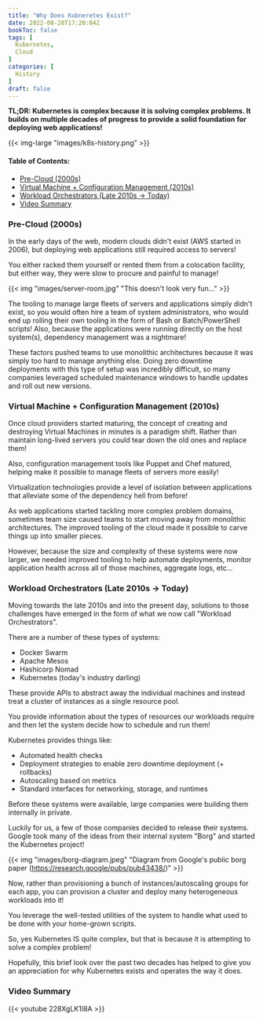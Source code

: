 ```yaml
---
title: "Why Does Kubneretes Exist?"
date: 2022-08-28T17:20:04Z
bookToc: false
tags: [
  Kubernetes,
  Cloud  
]
categories: [
  History
]
draft: false
---
```


**TL;DR: Kubernetes is complex because it is solving complex problems. It builds on multiple decades of progress to provide a solid foundation for deploying web applications!** 

{{< img-large "images/k8s-history.png" >}}

<!--more--> 

#### Table of Contents:
- [Pre-Cloud (2000s)](#pre-cloud-2000s)
- [Virtual Machine + Configuration Management (2010s)](#virtual-machine--configuration-management-2010s)
- [Workload Orchestrators (Late 2010s -\> Today)](#workload-orchestrators-late-2010s---today)
- [Video Summary](#video-summary)

### Pre-Cloud (2000s)

In the early days of the web, modern clouds didn't exist (AWS started in 2006), but deploying web applications still required access to servers!  

You either racked them yourself or rented them from a colocation facility, but either way, they were slow to procure and painful to manage!

{{< img "images/server-room.jpg" "This doesn't look very fun..." >}}

The tooling to manage large fleets of servers and applications simply didn't exist, so you would often hire a team of system administrators, who would end up rolling their own tooling in the form of Bash or Batch/PowerShell scripts! Also, because the applications were running directly on the host system(s), dependency management was a nightmare!

These factors pushed teams to use monolithic architectures because it was simply too hard to manage anything else. Doing zero downtime deployments with this type of setup was incredibly difficult, so many companies leveraged scheduled maintenance windows to handle updates and roll out new versions.

### Virtual Machine + Configuration Management (2010s)

Once cloud providers started maturing, the concept of creating and destroying Virtual Machines in minutes is a paradigm shift. Rather than maintain long-lived servers you could tear down the old ones and replace them!

Also, configuration management tools like Puppet and Chef matured, helping make it possible to manage fleets of servers more easily!

Virtualization technologies provide a level of isolation between applications that alleviate some of the dependency hell from before!

As web applications started tackling more complex problem domains, sometimes team size caused teams to start moving away from monolithic architectures. The improved tooling of the cloud made it possible to carve things up into smaller pieces.

However, because the size and complexity of these systems were now larger, we needed improved tooling to help automate deployments, monitor application health across all of those machines, aggregate logs, etc... 

### Workload Orchestrators (Late 2010s -> Today)

Moving towards the late 2010s and into the present day, solutions to those challenges have emerged in the form of what we now call "Workload Orchestrators".

There are a number of these types of systems:

- Docker Swarm
- Apache Mesos
- Hashicorp Nomad
- Kubernetes (today's industry darling)

These provide APIs to abstract away the individual machines and instead treat a cluster of instances as a single resource pool.

You provide information about the types of resources our workloads require and then let the system decide how to schedule and run them!

Kubernetes provides things like:

- Automated health checks
- Deployment strategies to enable zero downtime deployment (+ rollbacks)
- Autoscaling based on metrics
- Standard interfaces for networking, storage, and runtimes

Before these systems were available, large companies were building them internally in private.

Luckily for us, a few of those companies decided to release their systems. Google took many of the ideas from their internal system "Borg" and started the Kubernetes project!

{{< img "images/borg-diagram.jpeg" "Diagram from Google's public borg paper (https://research.google/pubs/pub43438/)" >}}

Now, rather than provisioning a bunch of instances/autoscaling groups for each app, you can provision a cluster and deploy many heterogeneous workloads into it! 

You leverage the well-tested utilities of the system to handle what used to be done with your home-grown scripts.

So, yes Kubernetes IS quite complex, but that is because it is attempting to solve a complex problem! 

Hopefully, this brief look over the past two decades has helped to give you an appreciation for why Kubernetes exists and operates the way it does.

### Video Summary

{{< youtube 228XgLK1I8A >}}
